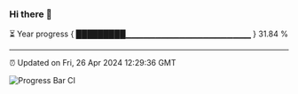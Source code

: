 ### Hi there 👋

⏳ Year progress { █████████▁▁▁▁▁▁▁▁▁▁▁▁▁▁▁▁▁▁▁▁▁ } 31.84 %

---

⏰ Updated on Fri, 26 Apr 2024 12:29:36 GMT

![Progress Bar CI](https://github.com/liununu/liununu/workflows/Progress%20Bar%20CI/badge.svg)
